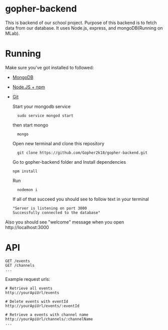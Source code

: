 # gopher-backend
This is backend of our school project. Purpose of this backend is to fetch data from our database. It uses Node.js, express, and mongoDB(Running on MLab).
# Running
Make sure you've got installed to followed:
* [MongoDB](https://docs.mongodb.com/manual/installation/)
* [Node.JS + npm](https://nodejs.org/en/download/)
* [Git](https://git-scm.com/book/en/v2/Getting-Started-Installing-Git)

  Start your mongodb service
  ```
    sudo service mongod start
   ```
    
  then start mongo
  ```
    mongo
  ```
  
  Open new terminal and clone this repository
  ```
    git clone https://github.com/Gopher2k18/gopher-backend.git
  ```
  Go to gopher-backend folder and Install dependencies
  ```
  npm install
  ```
  Run
  ```
    nodemon i
  ```
  If all of that succeed you should see to follow text in your terminal
  
  ``` 
  "Server is listening on port 3000 
  Successfully connected to the database"
  ```
Also you should see "welcome" message when you open http://localhost:3000

# API
```
GET /events
GET /channels
...
```
Example request urls:

```
# Retrieve all events
http://yourApiUrl/events

# Delete events with eventId
http://yourApiUrl/events/:eventId

# Retrieve a events with channel name
http://yourApiUrl/channels/:channelName
...
```
